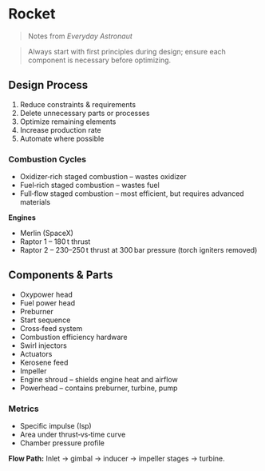 # Rocket

> Notes from *Everyday Astronaut*  

> Always start with first principles during design; ensure each component is necessary before optimizing.

## Design Process
1. Reduce constraints & requirements  
2. Delete unnecessary parts or processes  
3. Optimize remaining elements  
4. Increase production rate  
5. Automate where possible  

### Combustion Cycles
- Oxidizer‑rich staged combustion – wastes oxidizer  
- Fuel‑rich staged combustion – wastes fuel  
- Full‑flow staged combustion – most efficient, but requires advanced materials  

**Engines**
- Merlin (SpaceX)  
- Raptor 1 – 180 t thrust  
- Raptor 2 – 230–250 t thrust at 300 bar pressure (torch igniters removed)

## Components & Parts
- Oxypower head  
- Fuel power head  
- Preburner  
- Start sequence  
- Cross‑feed system  
- Combustion efficiency hardware  
- Swirl injectors  
- Actuators  
- Kerosene feed  
- Impeller  
- Engine shroud – shields engine heat and airflow  
- Powerhead – contains preburner, turbine, pump  

### Metrics
- Specific impulse (Isp)  
- Area under thrust‑vs‑time curve  
- Chamber pressure profile  

**Flow Path:** Inlet → gimbal → inducer → impeller stages → turbine.
